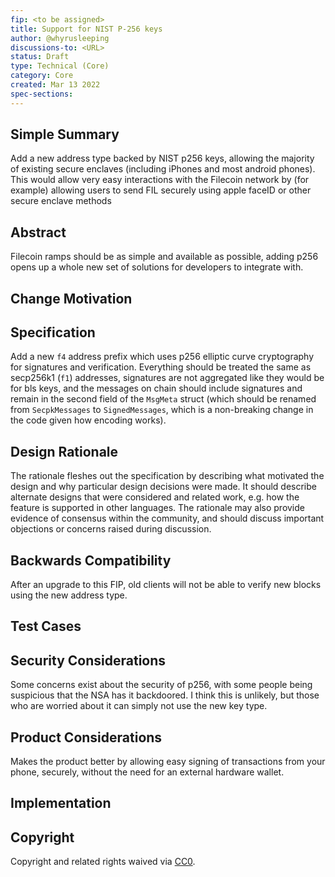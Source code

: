 ```yaml
---
fip: <to be assigned>
title: Support for NIST P-256 keys
author: @whyrusleeping
discussions-to: <URL>
status: Draft
type: Technical (Core)
category: Core
created: Mar 13 2022
spec-sections: 
---
```



## Simple Summary
<!--"If you can't explain it simply, you don't understand it well enough." Provide a simplified and layman-accessible explanation of the FIP.-->
Add a new address type backed by NIST p256 keys, allowing the majority of existing secure enclaves (including iPhones and most android phones). This would allow very easy interactions with the Filecoin network by (for example) allowing users to send FIL securely using apple faceID or other secure enclave methods

## Abstract
Filecoin ramps should be as simple and available as possible, adding p256 opens up a whole new set of solutions for developers to integrate with.

## Change Motivation

## Specification
Add a new `f4` address prefix which uses p256 elliptic curve cryptography for signatures and verification. Everything should be treated the same as secp256k1 (`f1`) addresses, signatures are not aggregated like they would be for bls keys, and the messages on chain should include signatures and remain in the second field of the `MsgMeta` struct (which should be renamed from `SecpkMessages` to `SignedMessages`, which is a non-breaking change in the code given how encoding works).

## Design Rationale
<!--The rationale fleshes out the specification by describing what motivated the design and why particular design decisions were made. It should describe alternate designs that were considered and related work, e.g. how the feature is supported in other languages. The rationale may also provide evidence of consensus within the community, and should discuss important objections or concerns raised during discussion.-->
The rationale fleshes out the specification by describing what motivated the design and why particular design decisions were made. It should describe alternate designs that were considered and related work, e.g. how the feature is supported in other languages. The rationale may also provide evidence of consensus within the community, and should discuss important objections or concerns raised during discussion.

## Backwards Compatibility
After an upgrade to this FIP, old clients will not be able to verify new blocks using the new address type.

## Test Cases

## Security Considerations
Some concerns exist about the security of p256, with some people being
suspicious that the NSA has it backdoored. I think this is unlikely, but those
who are worried about it can simply not use the new key type.


## Product Considerations
Makes the product better by allowing easy signing of transactions from your
phone, securely, without the need for an external hardware wallet.

## Implementation

## Copyright
Copyright and related rights waived via [CC0](https://creativecommons.org/publicdomain/zero/1.0/).
